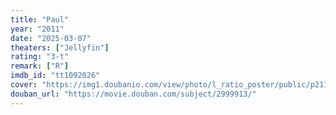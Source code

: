 ```yaml
---
title: "Paul"
year: "2011"
date: "2025-03-07"
theaters: ["Jellyfin"]
rating: "3-t"
remark: ["R"]
imdb_id: "tt1092026"
cover: "https://img1.doubanio.com/view/photo/l_ratio_poster/public/p2110513689.jpg"
douban_url: "https://movie.douban.com/subject/2999913/"
---
```

